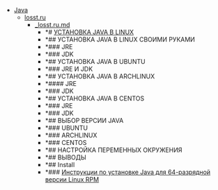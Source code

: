 - <a href = "E:\Node_projects\Node_Way\NBase\_Md\_Index\_Bash_Scripts\contaners\Learn_this\_stash\Java\cat.Java\dir.Java.md">Java</a>
    - <a href = "E:\Node_projects\Node_Way\NBase\_Md\_Index\_Bash_Scripts\contaners\Learn_this\_stash\Java\losst.ru\cat.losst.ru\dir.losst.ru.md">losst.ru</a>
        - <a href = "E:\Node_projects\Node_Way\NBase\_Md\_Index\_Bash_Scripts\contaners\Learn_this\_stash\Java\losst.ru\_losst.ru.md">_losst.ru.md</a>
            - *# [УСТАНОВКА JAVA В LINUX](https://losst.ru/ustanovka-java-v-linux)
            - *## УСТАНОВКА JAVA В LINUX СВОИМИ РУКАМИ
            - *###     JRE
            - *###     JDK
            - *## УСТАНОВКА JAVA В UBUNTU
            - *### JRE И JDK
            - *##      УСТАНОВКА JAVA В ARCHLINUX
            - *#### JRE
            - *### JDK
            - *## УСТАНОВКА JAVA В CENTOS
            - *###     JRE
            - *### JDK
            - *## ВЫБОР ВЕРСИИ JAVA
            - *### UBUNTU
            - *###  ARCHLINUX
            - *### CENTOS
            - *## НАСТРОЙКА ПЕРЕМЕННЫХ ОКРУЖЕНИЯ
            - *## ВЫВОДЫ
            - *## Install
            - *### <a href="https://www.java.com/ru/download/help/linux_x64rpm_install.xml" target="_blank">Инструкции по установке Java для 64-разрядной версии Linux RPM</a>
    
